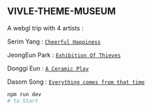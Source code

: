 ## VIVLE-THEME-MUSEUM

A webgl trip with 4 artists :

Serim Yang : [`Cheerful Happiness`](https://vivle-theme-museum-git-dev-dwarfthema.vercel.app/projects/serimyang)

JeongEun Park : [`Exhibition Of Thieves`](https://vivle-theme-museum-git-dev-dwarfthema.vercel.app/projects/jeongeunpark)

Donggi Eun : [`A Ceramic Play`](https://vivle-theme-museum-git-dev-dwarfthema.vercel.app/projects/donggieun)

Dasom Song : [`Everything comes from that time`](https://vivle-theme-museum-git-dev-dwarfthema.vercel.app/projects/dasomsong)

```bash
npm run dev
# to Start
```
